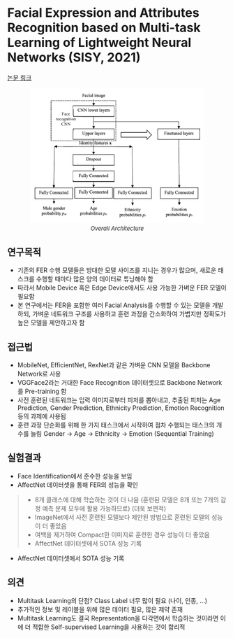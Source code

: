 # Facial Expression and Attributes Recognition based on Multi-task Learning of Lightweight Neural Networks (SISY, 2021)

[논문 링크](https://ieeexplore.ieee.org/abstract/document/9582508)

<p align="center">
    <img width="400" alt='fig1' src="./img/11_02_01.png?raw=true"></br>
    <em><font size=2>Overall Architecture</font></em>
</p>

## 연구목적
- 기존의 FER 수행 모델들은 방대한 모델 사이즈를 지니는 경우가 많으며, 새로운 태스크를 수행할 때마다 많은 양의 데이터로 튜닝해야 함 
- 따라서 Mobile Device 혹은 Edge Device에서도 사용 가능한 가벼운 FER 모델이 필요함 
- 본 연구에서는 FER을 포함한 여러 Facial Analysis를 수행할 수 있는 모델을 개발하되, 가벼운 네트워크 구조를 사용하고 훈련 과정을 간소화하여 가볍지만 정확도가 높은 모델을 제안하고자 함 

## 접근법
- MobileNet, EfficientNet, RexNet과 같은 가벼운 CNN 모델을 Backbone Network로 사용 
- VGGFace2라는 거대한 Face Recognition 데이터셋으로 Backbone Network를 Pre-training 함 
- 사전 훈련된 네트워크는 입력 이미지로부터 피처를 뽑아내고, 추출된 피처는 Age Prediction, Gender Prediction, Ethnicity Prediction, Emotion Recognition 등의 과제에 사용됨 
- 훈련 과정 단순화를 위해 한 가지 태스크에서 시작하여 점차 수행되는 태스크의 개수를 늘림 
Gender → Age → Ethnicity → Emotion (Sequential Training) 

## 실험결과
- Face Identification에서 준수한 성능을 보임 
- AffectNet 데이터셋을 통해 FER의 성능을 확인 
> - 8개 클래스에 대해 학습하는 것이 더 나음 (훈련된 모델은 8개 또는 7개의 감정 예측 문제 모두에 활용 가능하므로) (더욱 보편적) 
> - ImageNet에서 사전 훈련된 모델보다 제안된 방법으로 훈련된 모델의 성능이 더 좋았음 
> - 여백을 제거하여 Compact한 이미지로 훈련한 경우 성능이 더 좋았음 
> - AffectNet 데이터셋에서 SOTA 성능 기록 
- AffectNet 데이터셋에서 SOTA 성능 기록 

## 의견
- Multitask Learning의 단점? Class Label 너무 많이 필요 (나이, 인종, …) 
- 추가적인 정보 및 레이블을 위해 많은 데이터 필요, 많은 제약 존재 
- Multitask Learning도 결국 Representation을 다각면에서 학습하는 것이라면 이에 더 적합한 Self-supervised Learning을 사용하는 것이 합리적 